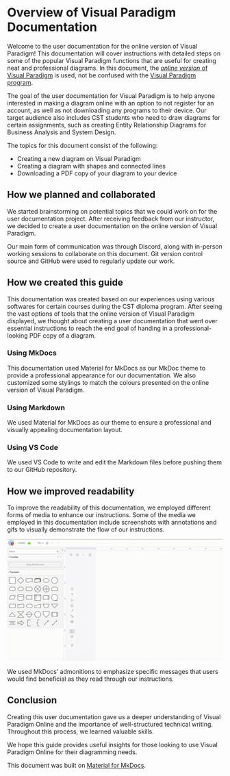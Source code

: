 # Overview of Visual Paradigm Documentation

Welcome to the user documentation for the online version of Visual Paradigm! This documentation will cover instructions with detailed steps on some of the popular Visual Paradigm functions that are useful for creating neat and professional diagrams. In this document, the [*online version* of Visual Paradigm](https://online.visual-paradigm.com/) is used, not be confused with the [Visual Paradigm program](https://www.visual-paradigm.com/).


The goal of the user documentation for Visual Paradigm is to help anyone interested in making a diagram online with an option to not register for an account, as well as not downloading any programs to their device. Our target audience also includes CST students who need to draw diagrams for certain assignments, such as creating Entity Relationship Diagrams for Business Analysis and System Design. 

The topics for this document consist of the following:
- Creating a new diagram on Visual Paradigm
- Creating a diagram with shapes and connected lines
- Downloading a PDF copy of your diagram to your device

## How we planned and collaborated

We started brainstorming on potential topics that we could work on for the user documentation project. After receiving feedback from our instructor, we decided to create a user documentation on the online version of Visual Paradigm. 

Our main form of communication was through Discord, along with in-person working sessions to collaborate on this document. Git version control source and GitHub were used to regularly update our work.

## How we created this guide

This documentation was created based on our experiences using various softwares for certain courses during the CST diploma program. After seeing the vast options of tools that the online version of Visual Paradigm displayed, we thought about creating a user documentation that went over essential instructions to reach the end goal of handing in a professional-looking PDF copy of a diagram.

### Using MkDocs

This documentation used Material for MkDocs as our MkDoc theme to provide a professional appearance for our documentation. We also customized some stylings to match the colours presented on the online version of Visual Paradigm.

### Using Markdown

We used Material for MkDocs as our theme to ensure a professional and visually appealing documentation layout. 
### Using VS Code

We used VS Code to write and edit the Markdown files before pushing them to our GitHub repository.

## How we improved readability

To improve the readability of this documentation, we employed different forms of media to enhance our instructions. Some of the media we employed in this documentation include screenshots with annotations and gifs to visually demonstrate the flow of our instructions. 

![Drag Shapes and connect them](docs/overview_page_gif.gif)

We used MkDocs’ admonitions to emphasize specific messages that users would find beneficial as they read through our instructions.

## Conclusion

Creating this user documentation gave us a deeper understanding of Visual Paradigm Online and the importance of well-structured technical writing. Throughout this process, we learned valuable skills.

We hope this guide provides useful insights for those looking to use Visual Paradigm Online for their diagramming needs. 

This document was built on [Material for MkDocs](https://squidfunk.github.io/mkdocs-material/).
